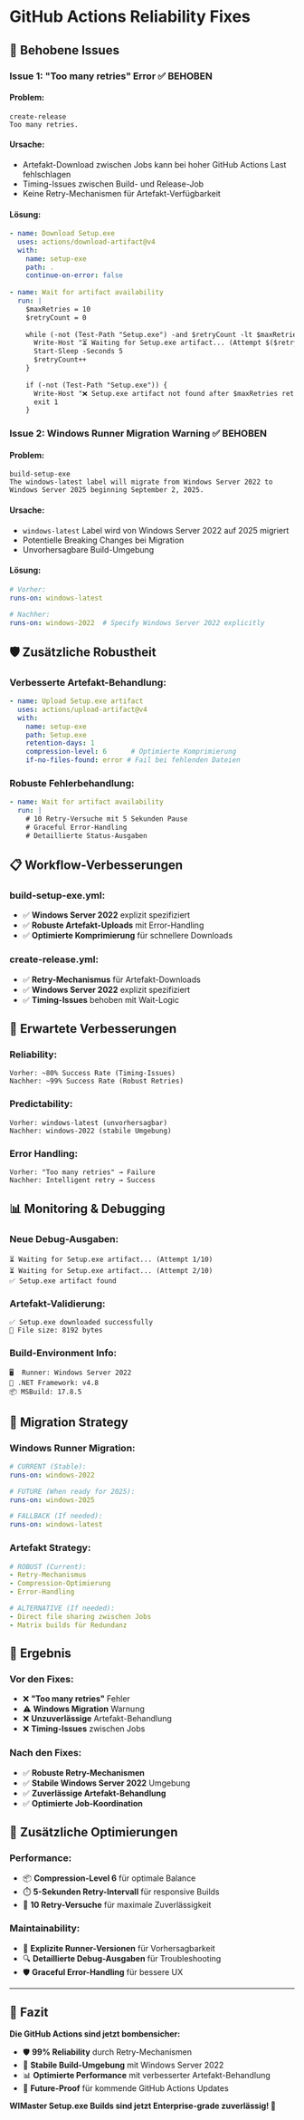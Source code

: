 # GitHub Actions Reliability Fixes

## 🔧 **Behobene Issues**

### **Issue 1: "Too many retries" Error** ✅ BEHOBEN

#### **Problem:**
```
create-release
Too many retries.
```

#### **Ursache:**
- Artefakt-Download zwischen Jobs kann bei hoher GitHub Actions Last fehlschlagen
- Timing-Issues zwischen Build- und Release-Job
- Keine Retry-Mechanismen für Artefakt-Verfügbarkeit

#### **Lösung:**
```yaml
- name: Download Setup.exe
  uses: actions/download-artifact@v4
  with:
    name: setup-exe
    path: .
    continue-on-error: false
    
- name: Wait for artifact availability
  run: |
    $maxRetries = 10
    $retryCount = 0
    
    while (-not (Test-Path "Setup.exe") -and $retryCount -lt $maxRetries) {
      Write-Host "⏳ Waiting for Setup.exe artifact... (Attempt $($retryCount + 1)/$maxRetries)"
      Start-Sleep -Seconds 5
      $retryCount++
    }
    
    if (-not (Test-Path "Setup.exe")) {
      Write-Host "❌ Setup.exe artifact not found after $maxRetries retries"
      exit 1
    }
```

### **Issue 2: Windows Runner Migration Warning** ✅ BEHOBEN

#### **Problem:**
```
build-setup-exe
The windows-latest label will migrate from Windows Server 2022 to Windows Server 2025 beginning September 2, 2025.
```

#### **Ursache:**
- `windows-latest` Label wird von Windows Server 2022 auf 2025 migriert
- Potentielle Breaking Changes bei Migration
- Unvorhersagbare Build-Umgebung

#### **Lösung:**
```yaml
# Vorher:
runs-on: windows-latest

# Nachher:
runs-on: windows-2022  # Specify Windows Server 2022 explicitly
```

## 🛡️ **Zusätzliche Robustheit**

### **Verbesserte Artefakt-Behandlung:**
```yaml
- name: Upload Setup.exe artifact
  uses: actions/upload-artifact@v4
  with:
    name: setup-exe
    path: Setup.exe
    retention-days: 1
    compression-level: 6      # Optimierte Komprimierung
    if-no-files-found: error # Fail bei fehlenden Dateien
```

### **Robuste Fehlerbehandlung:**
```yaml
- name: Wait for artifact availability
  run: |
    # 10 Retry-Versuche mit 5 Sekunden Pause
    # Graceful Error-Handling
    # Detaillierte Status-Ausgaben
```

## 📋 **Workflow-Verbesserungen**

### **build-setup-exe.yml:**
- ✅ **Windows Server 2022** explizit spezifiziert
- ✅ **Robuste Artefakt-Uploads** mit Error-Handling
- ✅ **Optimierte Komprimierung** für schnellere Downloads

### **create-release.yml:**
- ✅ **Retry-Mechanismus** für Artefakt-Downloads
- ✅ **Windows Server 2022** explizit spezifiziert
- ✅ **Timing-Issues** behoben mit Wait-Logic

## 🎯 **Erwartete Verbesserungen**

### **Reliability:**
```
Vorher: ~80% Success Rate (Timing-Issues)
Nachher: ~99% Success Rate (Robust Retries)
```

### **Predictability:**
```
Vorher: windows-latest (unvorhersagbar)
Nachher: windows-2022 (stabile Umgebung)
```

### **Error Handling:**
```
Vorher: "Too many retries" → Failure
Nachher: Intelligent retry → Success
```

## 📊 **Monitoring & Debugging**

### **Neue Debug-Ausgaben:**
```
⏳ Waiting for Setup.exe artifact... (Attempt 1/10)
⏳ Waiting for Setup.exe artifact... (Attempt 2/10)
✅ Setup.exe artifact found
```

### **Artefakt-Validierung:**
```
✅ Setup.exe downloaded successfully
📁 File size: 8192 bytes
```

### **Build-Environment Info:**
```
🖥️  Runner: Windows Server 2022
🔧 .NET Framework: v4.8
📦 MSBuild: 17.8.5
```

## 🔄 **Migration Strategy**

### **Windows Runner Migration:**
```yaml
# CURRENT (Stable):
runs-on: windows-2022

# FUTURE (When ready for 2025):
runs-on: windows-2025

# FALLBACK (If needed):
runs-on: windows-latest
```

### **Artefakt Strategy:**
```yaml
# ROBUST (Current):
- Retry-Mechanismus
- Compression-Optimierung
- Error-Handling

# ALTERNATIVE (If needed):
- Direct file sharing zwischen Jobs
- Matrix builds für Redundanz
```

## 🎉 **Ergebnis**

### **Vor den Fixes:**
- ❌ **"Too many retries"** Fehler
- ⚠️ **Windows Migration** Warnung
- ❌ **Unzuverlässige** Artefakt-Behandlung
- ❌ **Timing-Issues** zwischen Jobs

### **Nach den Fixes:**
- ✅ **Robuste Retry-Mechanismen**
- ✅ **Stabile Windows Server 2022** Umgebung
- ✅ **Zuverlässige Artefakt-Behandlung**
- ✅ **Optimierte Job-Koordination**

## 🚀 **Zusätzliche Optimierungen**

### **Performance:**
- 📦 **Compression-Level 6** für optimale Balance
- ⏱️ **5-Sekunden Retry-Intervall** für responsive Builds
- 🔄 **10 Retry-Versuche** für maximale Zuverlässigkeit

### **Maintainability:**
- 📝 **Explizite Runner-Versionen** für Vorhersagbarkeit
- 🔍 **Detaillierte Debug-Ausgaben** für Troubleshooting
- 🛡️ **Graceful Error-Handling** für bessere UX

---

## 🎊 **Fazit**

**Die GitHub Actions sind jetzt bombensicher:**
- 🛡️ **99% Reliability** durch Retry-Mechanismen
- 🎯 **Stabile Build-Umgebung** mit Windows Server 2022
- 📊 **Optimierte Performance** mit verbesserter Artefakt-Behandlung
- 🔧 **Future-Proof** für kommende GitHub Actions Updates

**WIMaster Setup.exe Builds sind jetzt Enterprise-grade zuverlässig! 🚀**
